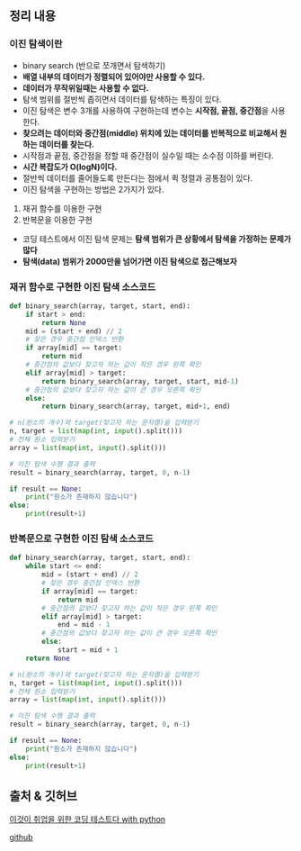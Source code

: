 ## 정리 내용
### 이진 탐색이란
- binary search (반으로 쪼개면서 탐색하기)
- **배열 내부의 데이터가 정렬되어 있어야만 사용할 수 있다.** 
- **데이터가 무작위일때는 사용할 수 없다.**
- 탐색 범위를 절반씩 좁히면서 데이터를 탐색하는 특징이 있다.
- 이진 탐색은 변수 3개를 사용하여 구현하는데 변수는 **시작점, 끝점, 중간점**을 사용한다.
- **찾으려는 데이터와 중간점(middle) 위치에 있는 데이터를 반복적으로 비교해서 원하는 데이터를 찾는다.**
- 시작점과 끝점, 중간점을 정할 때 중간점이 실수일 때는  소수점 이하를 버린다.
- **시간 복잡도가 O(logN)이다.**
- 절반씩 데이터를 줄어들도록 만든다는 점에서 퀵 정렬과 공통점이 있다.
- 이진 탐색을 구현하는 방법은 2가지가 있다.
1) 재귀 함수를 이용한 구현
2) 반복문을 이용한 구현 
- 코딩 테스트에서 이진 탐색 문제는 **탐색 범위가 큰 상황에서 탐색을 가정하는 문제가 많다**
- **탐색(data) 범위가 2000만을 넘어가면 이진 탐색으로 접근해보자**

### 재귀 함수로 구현한 이진 탐색 소스코드
```python
def binary_search(array, target, start, end):
    if start > end:
        return None
    mid = (start + end) // 2
    # 찾은 경우 중간점 인덱스 반환
    if array[mid] == target:
        return mid
    # 중간점의 값보다 찾고자 하는 값이 작은 경우 왼쪽 확인
    elif array[mid] > target:
        return binary_search(array, target, start, mid-1)
    # 중간점의 값보다 찾고자 하는 값이 큰 경우 오른쪽 확인
    else:
        return binary_search(array, target, mid+1, end)

# n(원소의 개수)와 target(찾고자 하는 문자열)을 입력받기
n, target = list(map(int, input().split()))
# 전체 원소 입력받기
array = list(map(int, input().split()))

# 이진 탐색 수행 결과 출력
result = binary_search(array, target, 0, n-1)

if result == None:
    print("원소가 존재하지 않습니다")
else:
    print(result+1)
```

### 반복문으로 구현한 이진 탐색 소스코드
```python
def binary_search(array, target, start, end):
    while start <= end:
        mid = (start + end) // 2
        # 찾은 경우 중간점 인덱스 반환  
        if array[mid] == target:
            return mid
        # 중간점의 값보다 찾고자 하는 값이 작은 경우 왼쪽 확인
        elif array[mid] > target:
            end = mid - 1
        # 중간점의 값보다 찾고자 하는 값이 큰 경우 오른쪽 확인
        else:
            start = mid + 1
    return None

# n(원소의 개수)와 target(찾고자 하는 문자열)을 입력받기
n, target = list(map(int, input().split()))
# 전체 원소 입력받기
array = list(map(int, input().split()))

# 이진 탐색 수행 결과 출력
result = binary_search(array, target, 0, n-1)

if result == None:
    print("원소가 존재하지 않습니다")
else:
    print(result+1)
```

## 출처 & 깃허브
[이것이 취업을 위한 코딩 테스트다 with python](http://www.yes24.com/Product/Goods/91433923)

[github](https://github.com/KYUSEONGHAN/python-for-coding-test)